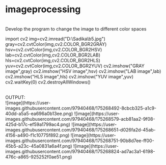 # imageprocessing

<br>
Develop the program to change the image to different color spaces
<br>

import cv2 
img=cv2.imread("D:\Sadika\\b5.jpg")
gray=cv2.cvtColor(img,cv2.COLOR_BGR2GRAY)
hsv=cv2.cvtColor(img,cv2.COLOR_BGR2HSV)
lab=cv2.cvtColor(img,cv2.COLOR_BGR2LAB)
hls=cv2.cvtColor(img,cv2.COLOR_BGR2HLS)
yuv=cv2.cvtColor(img,cv2.COLOR_BGR2YUV)
cv2.imshow("GRAY image",gray)
cv2.imshow("HSV image",hsv)
cv2.imshow("LAB image",lab)
cv2.imshow("HLS image",hls)
cv2.imshow("YUV image",yuv)
cv2.waitKey(0)
cv2.destroyAllWindows()

<br>
OUTPUT:
<br>
![image](https://user-images.githubusercontent.com/97940468/175268492-8cbcb325-a1c9-40dd-a5a5-ea696a0b13ee.png)
![image](https://user-images.githubusercontent.com/97940468/175268579-acb81aa2-9f08-425d-b17c-ef59a1799ac4.png)
![image](https://user-images.githubusercontent.com/97940468/175268651-d026fa2d-45ab-4156-a490-f1c10775f892.png)
![image](https://user-images.githubusercontent.com/97940468/175268751-90b8d7ee-ff00-45b5-a23c-45a0831a6a4f.png)
![image](https://user-images.githubusercontent.com/97940468/175268824-ad7ac3a1-6198-476c-a865-925252f0ae51.png)
<br>



